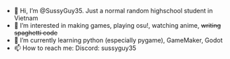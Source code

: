 - 👋 Hi, I’m @SussyGuy35. Just a normal random highschool student in Vietnam
- 👀 I’m interested in making games, playing osu!, watching anime, ~~writing spaghetti code~~
- 🌱 I’m currently learning python (especially pygame), GameMaker, Godot
- 📫 How to reach me: Discord: sussyguy35

<!---
SussyGuy35/SussyGuy35 is a ✨ special ✨ repository because its `README.md` (this file) appears on your GitHub profile.
You can click the Preview link to take a look at your changes.
--->
